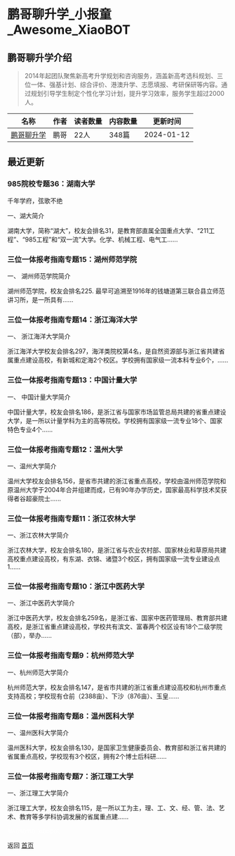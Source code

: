 # 鹏哥聊升学_小报童_Awesome_XiaoBOT

## 鹏哥聊升学介绍
> 2014年起团队聚焦新高考升学规划和咨询服务，涵盖新高考选科规划、三位一体、强基计划、综合评价、港澳升学、志愿填报、考研保研等内容。通过规划引导学生制定个性化学习计划，提升学习效率，服务学生超过2000人。  
  


|名称|作者|读者数量|内容数量|更新时间|
|---|---|---|---|---|
|[鹏哥聊升学](https://xiaobot.net/p/sdp153?refer=0b133df9-27dc-423b-8101-639049001c13)|鹏哥|22人|348篇|2024-01-12|

## 最近更新
### 985院校专题36：湖南大学

千年学府，弦歌不绝

一、湖大简介

湖南大学，简称“湖大”，校友会排名31，是教育部直属全国重点大学、“211工程”、“985工程”和“双一流”大学。化学、机械工程、电气工......

### 三位一体报考指南专题15：湖州师范学院

一、 湖州师范学院简介

   湖州师范学院，校友会排名225. 最早可追溯至1916年的钱塘道第三联合县立师范讲习所，是一所具有......

### 三位一体报考指南专题14：浙江海洋大学

一、 浙江海洋大学简介

浙江海洋大学校友会排名297，海洋类院校第4名，是自然资源部与浙江省共建省属重点建设高校，有新城和定海2个校区。学校拥有国家级一流本科专业6个，......

### 三位一体报考指南专题13：中国计量大学

一、 中国计量大学简介

中国计量大学，校友会排名186，是浙江省与国家市场监管总局共建的省重点建设大学，是一所以计量学科为主的高等院校。学校拥有国家级一流专业18个、国家特色专业4个......

### 三位一体报考指南专题12：温州大学

一、温州大学简介

温州大学校友会排名156，是省市共建的浙江省重点高校，学校由温州师范学院和原温州大学于2004年合并组建而成，已有90年办学历史，国家最高科学技术奖获得者谷超豪院士......

### 三位一体报考指南专题11：浙江农林大学

一、浙江农林大学简介

浙江农林大学，校友会排名180，是浙江省与农业农村部、国家林业和草原局共建高校重点建设高校，有东湖、衣锦、诸暨3个校区，拥有国家级一流专业建设点1......

### 三位一体报考指南专题10：浙江中医药大学

一、浙江中医药大学简介

浙江中医药大学，校友会排名259名，是浙江省、国家中医药管理局、教育部共建高校，是浙江省重点建设高校，学校共有滨文、富春两个校区设有18个二级学院（部），举办......

### 三位一体报考指南专题9：杭州师范大学

一、杭州师范大学简介

 杭州师范大学，校友会排名147，是省市共建的浙江省重点建设高校和杭州市重点支持高校；学校现有仓前（2388亩）、下沙（876亩）、玉皇......

### 三位一体报考指南专题8：温州医科大学

一、温州医科大学简介

   温州医科大学，校友会排名130，是国家卫生健康委员会、教育部和浙江省共建的省属重点高校，学校现有3个校区，拥有2个博士后科研......

### 三位一体报考指南专题7：浙江理工大学

一、浙江理工大学简介

   浙江理工大学，校友会排名115，是一所以工为主，理、工、文、经、管、法、艺术、教育等多学科协调发展的省属重点建......


<a href="https://github.com/Reno9527/awesome-xiaobot" style="color: white; text-decoration: none;">awesome-xiaobot</a>

返回 [首页](../README.md)
